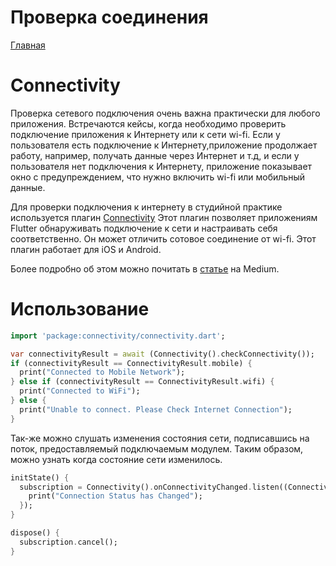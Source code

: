 # Проверка соединения

[Главная](../main.md)

# Connectivity

Проверка сетевого подключения очень важна практически для любого приложения. 
Встречаются кейсы, когда необходимо проверить подключение приложения к Интернету или к сети wi-fi.
Если у пользователя есть подключение к Интернету,приложение продолжает работу,
например, получать данные через Интернет и т.д, и если у пользователя нет подключения к Интернету,
приложение показывает окно с предупреждением, что нужно включить wi-fi или мобильный данные.

Для проверки подключения к интернету в студийной практике используется плагин [Connectivity](https://pub.dev/packages/connectivity)
Этот плагин позволяет приложениям Flutter обнаруживать подключение к сети и настраивать
себя соответственно. Он может отличить сотовое соединение от wi-fi.
Этот плагин работает для iOS и Android.

Более подробно об этом можно почитать в [статье](https://medium.com/flutter-community/build-a-network-sensitive-ui-in-flutter-using-provider-and-connectivity-ddad140c9ff8) на Medium.

# Использование

```dart
import 'package:connectivity/connectivity.dart';

var connectivityResult = await (Connectivity().checkConnectivity());
if (connectivityResult == ConnectivityResult.mobile) {
  print("Connected to Mobile Network");
} else if (connectivityResult == ConnectivityResult.wifi) {
  print("Connected to WiFi");
} else {
  print("Unable to connect. Please Check Internet Connection");
}
```

Так-же можно слушать изменения состояния сети, подписавшись на поток, предоставляемый подключаемым модулем.
Таким образом, можно узнать когда состояние сети изменилось.

```dart
initState() {
  subscription = Connectivity().onConnectivityChanged.listen((ConnectivityResult result) {
    print("Connection Status has Changed");
  });
}

dispose() {
  subscription.cancel();
}
```